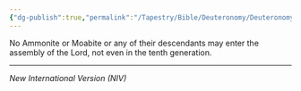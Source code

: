 ```yaml
---
{"dg-publish":true,"permalink":"/Tapestry/Bible/Deuteronomy/Deuteronomy 23_3/","title":"Deuteronomy 23:3","hide":true,"tags":["bible-verse"],"dgHomeLink":true,"dgShowLocalGraph":true,"dgEnableSearch":true}
---
```


 No Ammonite or Moabite or any of their descendants may enter the assembly of the Lord, not even in the tenth generation.

---
*New International Version (NIV)*